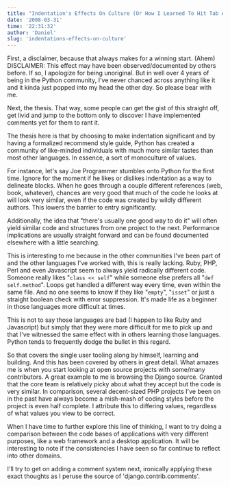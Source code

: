 ```yaml
---
title: "Indentation's Effects On Culture (Or How I Learned To Hit Tab And Love The Python)"
date: '2008-03-31'
time: '22:31:32'
author: 'Daniel'
slug: 'indentations-effects-on-culture'
---
```


<p>First, a disclaimer, because that always makes for a winning start. (Ahem) DISCLAIMER: This effect may have been observed/documented by others before. If so, I apologize for being unoriginal.  But in well over 4 years of being in the Python community, I've never chanced across anything like it and it kinda just popped into my head the other day.  So please bear with me.</p>

<p>Next, the thesis. That way, some people can get the gist of this straight off, get livid and jump to the bottom only to discover I have implemented comments yet for them to rant it.</p>

<p>The thesis here is that by choosing to make indentation significant and by having a formalized recommend style guide, Python has created a community of like-minded individuals with much more similar tastes than most other languages. In essence, a sort of monoculture of values.</p>

<p>For instance, let's say Joe Programmer stumbles onto Python for the first time. Ignore for the moment if he likes or dislikes indentation as a way to delineate blocks.  When he goes through a couple different references (web, book, whatever), chances are very good that much of the code he looks at will look very similar, even if the code was created by wildly different authors. This lowers the barrier to entry significantly.</p>

<p>Additionally, the idea that "there's usually one good way to do it" will often yield similar code and structures from one project to the next. Performance implications are usually straight forward and can be found documented elsewhere with a little searching.</p>

<p>This is interesting to me because in the other communities I've been part of and the other languages I've worked with, this is really lacking. Ruby, PHP, Perl and even Javascript seem to always yield radically different code. Someone really likes "<code>class << self</code>" while someone else prefers all "<code>def self.method</code>". Loops get handled a different way every time, even within the same file. And no one seems to know if they like "<code>empty</code>", "<code>isset</code>" or just a straight boolean check with error suppression. It's made life as a beginner in those languages more difficult at times.</p>

<p>This is not to say those languages are bad (I happen to like Ruby and Javascript) but simply that they were more difficult for me to pick up and that I've witnessed the same effect with in others learning those languages. Python tends to frequently dodge the bullet in this regard.</p>

<p>So that covers the single user tooling along by himself, learning and building. And this has been covered by others in great detail. What amazes me is when you start looking at open source projects with some/many contributors. A great example to me is browsing the Django source. Granted that the core team is relatively picky about what they accept but the code is very similar. In comparison, several decent-sized PHP projects I've been on in the past have always become a mish-mash of coding styles before the project is even half complete. I attribute this to differing values, regardless of what values you view to be correct.</p>

<p>When I have time to further explore this line of thinking, I want to try doing a comparison between the code bases of applications with very different purposes, like a web framework and a desktop application. It will be interesting to note if the consistencies I have seen so far continue to reflect into other domains.</p>

<p>I'll try to get on adding a comment system next, ironically applying these exact thoughts as I peruse the source of 'django.contrib.comments'.</p>